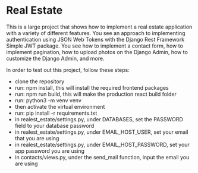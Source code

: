 # Real Estate
This is a large project that shows how to implement a real estate application with a variety of different features. You see an approach to implementing authentication using JSON Web Tokens with the Django Rest Framework Simple JWT package. You see how to implement a contact form, how to implement pagination, how to upload photos on the Django Admin, how to customize the Django Admin, and more.

In order to test out this project, follow these steps:
- clone the repository
- run: npm install, this will install the required frontend packages
- run: npm run build, this will make the production react build folder
- run: python3 -m venv venv
- then activate the virtual environment
- run: pip install -r requirements.txt
- in realest_estate/settings.py, under DATABASES, set the PASSWORD field to your database password
- in realest_estate/settings.py, under EMAIL_HOST_USER, set your email that you are using
- in realest_estate/settings.py, under EMAIL_HOST_PASSWORD, set your app password you are using
- in contacts/views.py, under the send_mail function, input the email you are using
